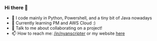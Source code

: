 ### Hi there 👋

- 🔭 I code mainly in Python, Powershell, and a tiny bit of Java nowadays
- 🌱 Currently learning PM and AWS Cloud :) 
- 💬 Talk to me about collaborating on a project!
- 📫 How to reach me: [/in/nyanscripter](https://www.linkedin.com/in/nyanscripter/) or my website [here](https://nyanscripter.uwu.ai/)
